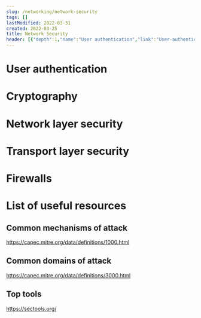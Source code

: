 ```yaml
---
slug: /networking/network-security
tags: []
lastModified: 2022-03-31
created: 2022-03-25
title: Network Security
header: [{"depth":1,"name":"User authentication","link":"User-authentication"},{"depth":1,"name":"Cryptography","link":"Cryptography"},{"depth":1,"name":"Network layer security","link":"Network-layer-security"},{"depth":1,"name":"Transport layer security","link":"Transport-layer-security"},{"depth":1,"name":"Firewalls","link":"Firewalls"},{"depth":1,"name":"List of useful resources","link":"List-of-useful-resources"},{"depth":2,"name":"Common mechanisms of attack","link":"Common-mechanisms-of-attack"},{"depth":2,"name":"Common domains of attack","link":"Common-domains-of-attack"},{"depth":2,"name":"Top tools","link":"Top-tools"}]
---
```


# User authentication

# Cryptography

# Network layer security

# Transport layer security

# Firewalls

# List of useful resources

## Common mechanisms of attack

https://capec.mitre.org/data/definitions/1000.html

## Common domains of attack

https://capec.mitre.org/data/definitions/3000.html

## Top tools

https://sectools.org/
